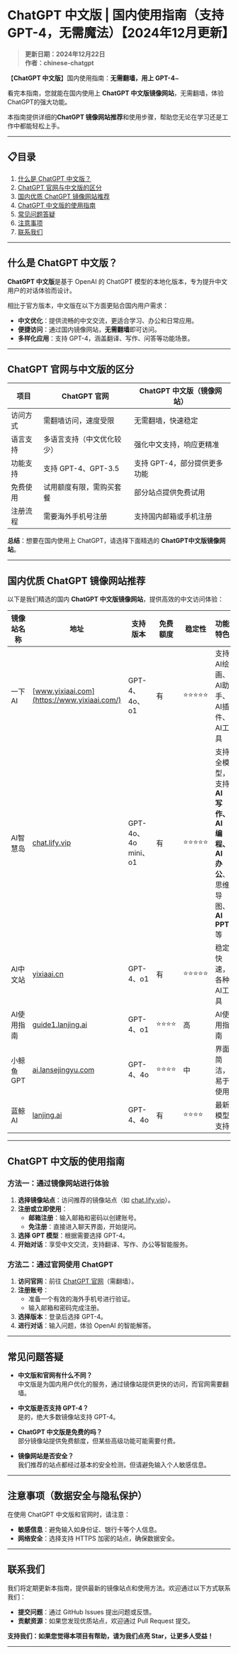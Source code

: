 # ChatGPT 中文版 | 国内使用指南（支持GPT-4，无需魔法）【2024年12月更新】

> **更新日期：2024年12月22日**  
> **作者：chinese-chatgpt** 

【**ChatGPT 中文版**】国内使用指南：**无需翻墙，用上 GPT-4**~

看完本指南，您就能在国内使用上 **ChatGPT 中文版镜像网站**，无需翻墙，体验 ChatGPT的强大功能。

本指南提供详细的**ChatGPT 镜像网站推荐**和使用步骤，帮助您无论在学习还是工作中都能轻松上手。

---

## 📋目录
1. [什么是 ChatGPT 中文版？](#什么是-chatgpt-中文版)
2. [ChatGPT 官网与中文版的区分](#ChatGPT-官网与中文版的区分)
3. [国内优质 ChatGPT 镜像网站推荐](#国内优质-ChatGPT-镜像网站推荐)
4. [ChatGPT 中文版的使用指南](#ChatGPT-中文版的使用指南)
5. [常见问题答疑](#常见问题答疑)
6. [注意事项](#注意事项（数据安全与隐私保护）)
7. [联系我们](#联系我们)

---

## 什么是 ChatGPT 中文版？

**ChatGPT 中文版**是基于 OpenAI 的 ChatGPT 模型的本地化版本，专为提升中文用户的对话体验而设计。

相比于官方版本，中文版在以下方面更贴合国内用户需求：

- **中文优化**：提供流畅的中文交流，更适合学习、办公和日常应用。
- **便捷访问**：通过国内镜像网站，**无需翻墙**即可访问。
- **多样化应用**：支持 GPT-4，涵盖翻译、写作、问答等功能场景。

---

## ChatGPT 官网与中文版的区分

| 项目              | ChatGPT 官网                         | ChatGPT 中文版（镜像网站）         |
|-------------------|-------------------------------------|-----------------------------------|
| 访问方式          | 需翻墙访问，速度受限                  | 无需翻墙，快速稳定                 |
| 语言支持          | 多语言支持（中文优化较少）            | 强化中文支持，响应更精准           |
| 功能支持          | 支持 GPT-4、GPT-3.5                  | 支持 GPT-4，部分提供更多功能       |
| 免费使用          | 试用额度有限，需购买套餐              | 部分站点提供免费试用              |
| 注册流程          | 需要海外手机号注册                    | 支持国内邮箱或手机注册            |

**总结**：想要在国内使用上 ChatGPT，请选择下面精选的 **ChatGPT中文版镜像网站**。

---

## 国内优质 ChatGPT 镜像网站推荐

以下是我们精选的国内 **ChatGPT 中文版镜像网站**，提供高效的中文访问体验：

| 镜像站名称         | 地址                             | 支持版本           | 免费额度 | 稳定性  | 功能特色                |
|--------------------|----------------------------------|--------------------|----------|---------|-------------------------|
| 一下AI            | [www.yixiaai.com](https://www.yixiaai.com/) | GPT-4、4o、o1      | 有       |  ⭐⭐⭐⭐⭐   | 支持 AI绘画、AI助手、AI插件、AI工具            |
| AI智慧岛          | [chat.lify.vip](https://chat.lify.vip/) | GPT-4o、4o mini、o1 | 有       |  ⭐⭐⭐⭐⭐  | 支持全模型，支持**AI写作、AI编程、AI办公**、思维导图、**AI PPT**等            |
| AI中文站       | [yixiaai.cn](https://yixiaai.cn/) | GPT-4、o1           | 有       |  ⭐⭐⭐⭐⭐ | 稳定快速，各种AI工具 |
| AI使用指南           | [guide1.lanjing.ai](https://guide1.lanjing.ai/) | GPT-4、o1           | ⭐⭐⭐⭐ |  高      | AI使用指南            |
| 小鲸鱼GPT        | [ai.lansejingyu.com](https://ai.lansejingyu.com/) | GPT-4、4o           | ⭐⭐⭐⭐ |  中      | 界面简洁，易于使用      |
| 蓝鲸AI            | [lanjing.ai](https://lanjing.ai/) | GPT-4、4o           | 有       | ⭐⭐⭐⭐ | 最新模型支持            |

---

## ChatGPT 中文版的使用指南

### 方法一：通过镜像网站进行体验

1. **选择镜像站点**：访问推荐的镜像站点（如 [chat.lify.vip](https://chat.lify.vip/)）。
2. **注册或立即使用**：
   - **邮箱注册**：输入邮箱和密码以创建账号。
   - **免注册**：直接进入聊天界面，开始提问。
3. **选择 GPT 模型**：根据需要选择 GPT-4。
4. **开始对话**：享受中文交流，支持翻译、写作、办公等智能服务。

### 方法二：通过官网使用 ChatGPT

1. **访问官网**：前往 [ChatGPT 官网](https://chat.openai.com)（需翻墙）。
2. **注册账号**：
   - 准备一个有效的海外手机号进行验证。
   - 输入邮箱和密码完成注册。
3. **选择版本**：登录后选择 GPT-4。
4. **进行对话**：输入问题，体验 OpenAI 的智能解答。

---

## 常见问题答疑

- **中文版和官网有什么不同？**  
  中文版是为国内用户优化的服务，通过镜像站提供更快的访问，而官网需要翻墙。

- **中文版是否支持 GPT-4？**  
  是的，绝大多数镜像站支持 GPT-4。

- **ChatGPT 中文版是免费的吗？**  
  部分镜像站提供免费额度，但某些高级功能可能需要付费。

- **镜像网站是否安全？**  
  我们推荐的站点都经过基本的安全检测，但请避免输入个人敏感信息。

---

## 注意事项（数据安全与隐私保护）

在使用 ChatGPT 中文版和官网时，请注意：

- **敏感信息**：避免输入如身份证、银行卡等个人信息。
- **网络安全**：选择支持 HTTPS 加密的站点，确保数据安全。

---

## 联系我们

我们将定期更新本指南，提供最新的镜像站点和使用方法。欢迎通过以下方式联系我们：

- **提交问题**：通过 GitHub Issues 提出问题或反馈。
- **贡献资源**：如果您发现优质站点，欢迎通过 Pull Request 提交。

**支持我们：如果您觉得本项目有帮助，请为我们点亮 Star，让更多人受益！**

---
